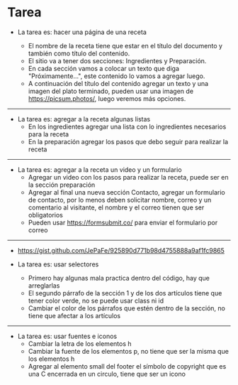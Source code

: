 # Tarea

- La tarea es: hacer una página de una receta

  - El nombre de la receta tiene que estar en el título del documento y también como título del contenido.
  - El sitio va a tener dos secciones: Ingredientes y Preparación.
  - En cada sección vamos a colocar un texto que diga "Próximamente...", este contenido lo vamos a agregar luego.
  - A continuación del título del contenido agregar un texto y una imagen del plato terminado, pueden usar una imagen de https://picsum.photos/, luego veremos más opciones.

---

- La tarea es: agregar a la receta algunas listas
  - En los ingredientes agregar una lista con lo ingredientes necesarios para la receta
  - En la preparación agregar los pasos que debo seguir para realizar la receta

---

- La tarea es: agregar a la receta un video y un formulario
  - Agregar un video con los pasos para realizar la receta, puede ser en la sección preparación
  - Agregar al final una nueva sección Contacto, agregar un formulario de contacto, por lo menos deben solicitar nombre, correo y un comentario al visitante, el nombre y el correo tienen que ser obligatorios
  - Pueden usar https://formsubmit.co/ para enviar el formulario por correo

---

- https://gist.github.com/JePaFe/925890d771b98d4755888a9af1fc9865

- La tarea es: usar selectores
  - Primero hay algunas mala practica dentro del código, hay que arreglarlas
  - El segundo párrafo de la sección 1 y de los dos artículos tiene que tener color verde, no se puede usar class ni id
  - Cambiar el color de los párrafos que estén dentro de la sección, no tiene que afectar a los artículos

---

- La tarea es: usar fuentes e iconos
  - Cambiar la letra de los elementos h
  - Cambiar la fuente de los elementos p, no tiene que ser la misma que los elementos h
  - Agregar al elemento small del footer el símbolo de copyright que es una C encerrada en un circulo, tiene que ser un icono